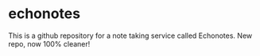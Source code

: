 echonotes
=========

This is a github repository for a note taking service called Echonotes.
New repo, now 100% cleaner!
